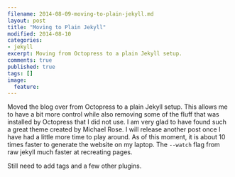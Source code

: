 ```yaml
---
filename: 2014-08-09-moving-to-plain-jekyll.md
layout: post
title: "Moving to Plain Jekyll"
modified: 2014-08-10
categories: 
- jekyll
excerpt: Moving from Octopress to a plain Jekyll setup.
comments: true
published: true
tags: []
image:
  feature:
---
```


Moved the blog over from Octopress to a plain Jekyll setup. This allows me to have a bit more control while also removing some of the fluff that was installed by Octopress that I did not use. I am very glad to have found such a great theme created by Michael Rose. I will release another post once I have had a little more time to play around. As of this moment, it is about 10 times faster to generate the website on my laptop. The ``--watch`` flag from raw jekyll much faster at recreating pages.

Still need to add tags and a few other plugins.
